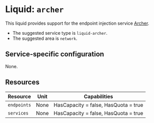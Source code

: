 <!--
SPDX-FileCopyrightText: 2025 SAP SE or an SAP affiliate company

SPDX-License-Identifier: Apache-2.0
-->

# Liquid: `archer`

This liquid provides support for the endpoint injection service [Archer](https://github.com/sapcc/archer).

- The suggested service type is `liquid-archer`.
- The suggested area is `network`.

## Service-specific configuration

None.

## Resources

| Resource    | Unit | Capabilities                         |
| ----------- | ---- | ------------------------------------ |
| `endpoints` | None | HasCapacity = false, HasQuota = true |
| `services`  | None | HasCapacity = false, HasQuota = true |
